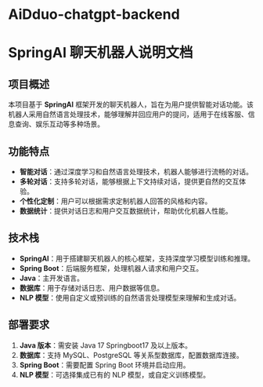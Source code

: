 # AiDduo-chatgpt-backend
# SpringAI 聊天机器人说明文档

## 项目概述

本项目基于 **SpringAI** 框架开发的聊天机器人，旨在为用户提供智能对话功能。该机器人采用自然语言处理技术，能够理解并回应用户的提问，适用于在线客服、信息查询、娱乐互动等多种场景。

## 功能特点

- **智能对话**：通过深度学习和自然语言处理技术，机器人能够进行流畅的对话。
- **多轮对话**：支持多轮对话，能够根据上下文持续对话，提供更自然的交互体验。
- **个性化定制**：用户可以根据需求定制机器人回答的风格和内容。
- **数据统计**：提供对话日志和用户交互数据统计，帮助优化机器人性能。

## 技术栈

- **SpringAI**：用于搭建聊天机器人的核心框架，支持深度学习模型训练和推理。
- **Spring Boot**：后端服务框架，处理机器人请求和用户交互。
- **Java**：主开发语言。
- **数据库**：用于存储对话日志、用户数据等信息。
- **NLP 模型**：使用自定义或预训练的自然语言处理模型来理解和生成对话。

## 部署要求

1. **Java 版本**：需安装 Java 17 Springboot17 及以上版本。
2. **数据库**：支持 MySQL、PostgreSQL 等关系型数据库，配置数据库连接。
3. **Spring Boot**：需要配置 Spring Boot 环境并启动应用。
4. **NLP 模型**：可选择集成已有的 NLP 模型，或自定义训练模型。

